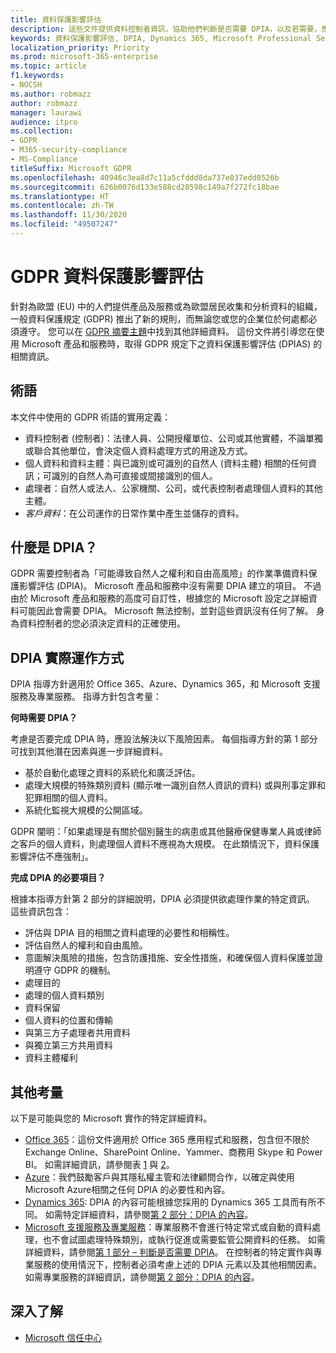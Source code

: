 ```yaml
---
title: 資料保護影響評估
description: 這些文件提供資料控制者資訊，協助他們判斷是否需要 DPIA，以及若需要，應包含哪些詳細資料。
keywords: 資料保護影響評估, DPIA, Dynamics 365, Microsoft Professional Services, Microsoft 365, Microsoft 365 文件, GDPR
localization_priority: Priority
ms.prod: microsoft-365-enterprise
ms.topic: article
f1.keywords:
- NOCSH
ms.author: robmazz
author: robmazz
manager: laurawi
audience: itpro
ms.collection:
- GDPR
- M365-security-compliance
- MS-Compliance
titleSuffix: Microsoft GDPR
ms.openlocfilehash: 40946c3ea8d7c11a5cfddd8da737e037edd0526b
ms.sourcegitcommit: 626b0076d133e588cd28598c149a7f272fc18bae
ms.translationtype: HT
ms.contentlocale: zh-TW
ms.lasthandoff: 11/30/2020
ms.locfileid: "49507247"
---
```

# <a name="data-protection-impact-assessment-for-the-gdpr"></a>GDPR 資料保護影響評估

針對為歐盟 (EU) 中的人們提供產品及服務或為歐盟居民收集和分析資料的組織，一般資料保護規定 (GDPR) 推出了新的規則，而無論您或您的企業位於何處都必須遵守。 您可以在 [GDPR 摘要主題](gdpr.md)中找到其他詳細資料。 這份文件將引導您在使用 Microsoft 產品和服務時，取得 GDPR 規定下之資料保護影響評估 (DPIAS) 的相關資訊。

## <a name="terminology"></a>術語

本文件中使用的 GDPR 術語的實用定義：

- 資料控制者 (控制者)：法律人員、公開授權單位、公司或其他實體，不論單獨或聯合其他單位，會決定個人資料處理方式的用途及方式。  
- 個人資料和資料主體：與已識別或可識別的自然人 (資料主體) 相關的任何資訊；可識別的自然人為可直接或間接識別的個人。  
- 處理者：自然人或法人、公家機關、公司，或代表控制者處理個人資料的其他主體。  
- *客戶資料*：在公司運作的日常作業中產生並儲存的資料。

## <a name="what-is-a-dpia"></a>什麼是 DPIA？

GDPR 需要控制者為「可能導致自然人之權利和自由高風險」的作業準備資料保護影響評估 (DPIA)。 Microsoft 產品和服務中沒有需要 DPIA 建立的項目。 不過由於 Microsoft 產品和服務的高度可自訂性，根據您的 Microsoft 設定之詳細資料可能因此會需要 DPIA。 Microsoft 無法控制，並對這些資訊沒有任何了解。 身為資料控制者的您必須決定資料的正確使用。

## <a name="dpia-in-action"></a>DPIA 實際運作方式

DPIA 指導方針適用於 Office 365、Azure、Dynamics 365，和 Microsoft 支援服務及專業服務。 指導方針包含考量：

**何時需要 DPIA？**

考慮是否要完成 DPIA 時，應設法解決以下風險因素。 每個指導方針的第 1 部分可找到其他潛在因素與進一步詳細資料。  

- 基於自動化處理之資料的系統化和廣泛評估。  
- 處理大規模的特殊類別資料 (顯示唯一識別自然人資訊的資料) 或與刑事定罪和犯罪相關的個人資料。
- 系統化監視大規模的公開區域。

GDPR 闡明：「如果處理是有關於個別醫生的病患或其他醫療保健專業人員或律師之客戶的個人資料，則處理個人資料不應視為大規模。 在此類情況下，資料保護影響評估不應強制」。

**完成 DPIA 的必要項目？**

根據本指導方針第 2 部分的詳細說明，DPIA 必須提供欲處理作業的特定資訊。 這些資訊包含：

- 評估與 DPIA 目的相關之資料處理的必要性和相稱性。  
- 評估自然人的權利和自由風險。
- 意圖解決風險的措施，包含防護措施、安全性措施，和確保個人資料保護並證明遵守 GDPR 的機制。
- 處理目的  
- 處理的個人資料類別  
- 資料保留  
- 個人資料的位置和傳輸  
- 與第三方子處理者共用資料  
- 與獨立第三方共用資料  
- 資料主體權利

## <a name="additional-considerations"></a>其他考量

以下是可能與您的 Microsoft 實作的特定詳細資料。

- [Office 365](gdpr-dpia-office365.md)：這份文件適用於 Office 365 應用程式和服務，包含但不限於 Exchange Online、SharePoint Online、Yammer、商務用 Skype 和 Power BI。 如需詳細資訊，請參閱表 [1](https://docs.microsoft.com/microsoft-365/compliance/gdpr-dpia-office365#part-1--determining-whether-a-dpia-is-needed) 與 [2](https://docs.microsoft.com/microsoft-365/compliance/gdpr-dpia-office365#part-2--contents-of-a-dpia)。  
- [Azure](gdpr-dpia-azure.md)：我們鼓勵客戶與其隱私權主管和法律顧問合作，以確定與使用 Microsoft Azure相關之任何 DPIA 的必要性和內容。  
- [Dynamics 365](gdpr-dpia-dynamics.md): DPIA 的內容可能根據您採用的 Dynamics 365 工具而有所不同。 如需特定詳細資料，請參閱[第 2 部分：DPIA 的內容](https://docs.microsoft.com/microsoft-365/compliance/gdpr-dpia-dynamics#part-2--contents-of-a-dpia)。
- [Microsoft 支援服務及專業服務](gdpr-dpia-prof-services.md)：專業服務不會進行特定常式或自動的資料處理，也不會試圖處理特殊類別，或執行促進或需要監管公開資料的任務。 如需詳細資料，請參閱[第 1 部分 – 判斷是否需要 DPIA](https://docs.microsoft.com/microsoft-365/compliance/gdpr-dpia-prof-services#part-1--determining-whether-a-dpia-is-needed)。 在控制者的特定實作與專業服務的使用情況下，控制者必須考慮上述的 DPIA 元素以及其他相關因素。 如需專業服務的詳細資訊，請參閱[第 2 部分：DPIA 的內容](https://docs.microsoft.com/microsoft-365/compliance/gdpr-dpia-prof-services#part-2--contents-of-a-dpia)。

## <a name="learn-more"></a>深入了解

- [Microsoft 信任中心](https://www.microsoft.com/trust-center/privacy/gdpr-overview)
